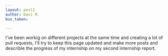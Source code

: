 ```yaml
---
layout: post2
author: Davi M.
bus_taken:

---
```


I've been workig on different projects at the same time and creating a lot of pull requests, I'll try to keep this page updated and make more posts and describle the progress of my internship on my second internship report.
